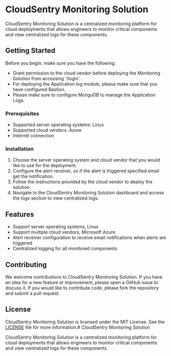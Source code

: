 
# CloudSentry Monitoring Solution

CloudSentry Monitoring Solution is a centralized monitoring platform for cloud deployments that allows engineers to monitor critical components and view centralized logs for these components.

## Getting Started

Before you begin, make sure you have the following:

-   Grant permission to the cloud vendor before deploying the Monitoring Solution from accessing '/login'.
-   For deploying the Application log module, please make sure that you have configured Bastion.
-   Please make sure to configure MongoDB to manage the Application Logs.

### Prerequisites

-   Supported server operating systems: Linux
-   Supported cloud vendors: Azure
-   Internet connection

### Installation

1.  Choose the server operating system and cloud vendor that you would like to use for the deployment.
2.  Configure the alert receiver, so if the alert is triggered specified email get the notification.
3.  Follow the instructions provided by the cloud vendor to deploy the solution.
4.  Navigate to the CloudSentry Monitoring Solution dashboard and access the logs section to view centralized logs.

## Features

-   Support server operating systems, Linux
-   Support multiple cloud vendors, Microsoft Azure
-   Alert receiver configuration to receive email notifications when alerts are triggered
-   Centralized logging for all monitored components

## Contributing

We welcome contributions to CloudSentry Monitoring Solution. If you have an idea for a new feature or improvement, please open a GitHub issue to discuss it. If you would like to contribute code, please fork the repository and submit a pull request.

## License

CloudSentry Monitoring Solution is licensed under the MIT License. See the [LICENSE](https://github.com/MinuraKariyawasam/CloudSentry/blob/main/LICENSE) file for more information.# CloudSentry Monitoring Solution

CloudSentry Monitoring Solution is a centralized monitoring platform for cloud deployments that allows engineers to monitor critical components and view centralized logs for these components.

